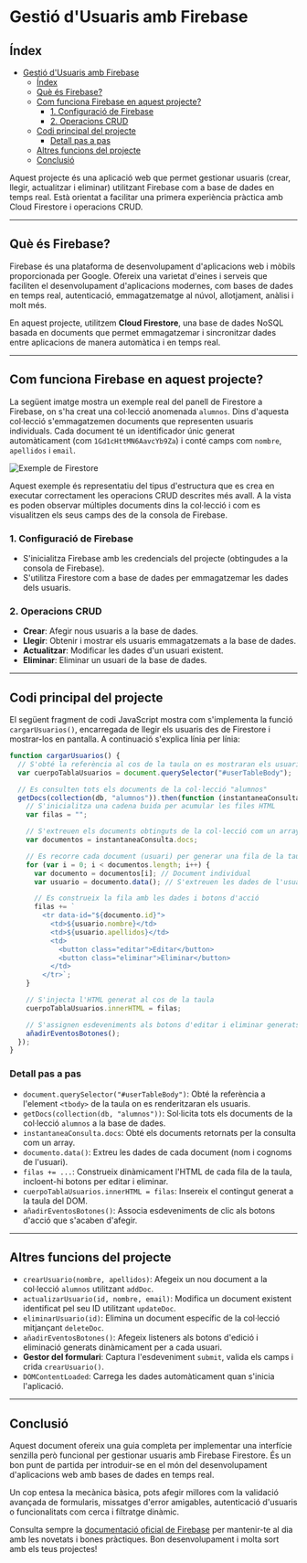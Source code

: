 # Gestió d'Usuaris amb Firebase

## Índex

- [Gestió d'Usuaris amb Firebase](#gestió-dusuaris-amb-firebase)
  - [Índex](#índex)
  - [Què és Firebase?](#què-és-firebase)
  - [Com funciona Firebase en aquest projecte?](#com-funciona-firebase-en-aquest-projecte)
    - [1. Configuració de Firebase](#1-configuració-de-firebase)
    - [2. Operacions CRUD](#2-operacions-crud)
  - [Codi principal del projecte](#codi-principal-del-projecte)
    - [Detall pas a pas](#detall-pas-a-pas)
  - [Altres funcions del projecte](#altres-funcions-del-projecte)
  - [Conclusió](#conclusió)

Aquest projecte és una aplicació web que permet gestionar usuaris (crear, llegir, actualitzar i eliminar) utilitzant Firebase com a base de dades en temps real. Està orientat a facilitar una primera experiència pràctica amb Cloud Firestore i operacions CRUD.

---

## Què és Firebase?

Firebase és una plataforma de desenvolupament d'aplicacions web i mòbils proporcionada per Google. Ofereix una varietat d'eines i serveis que faciliten el desenvolupament d'aplicacions modernes, com bases de dades en temps real, autenticació, emmagatzematge al núvol, allotjament, anàlisi i molt més.

En aquest projecte, utilitzem **Cloud Firestore**, una base de dades NoSQL basada en documents que permet emmagatzemar i sincronitzar dades entre aplicacions de manera automàtica i en temps real.

---

## Com funciona Firebase en aquest projecte?

La següent imatge mostra un exemple real del panell de Firestore a Firebase, on s'ha creat una col·lecció anomenada `alumnos`. Dins d'aquesta col·lecció s'emmagatzemen documents que representen usuaris individuals. Cada document té un identificador únic generat automàticament (com `1Gd1cHttMN6AavcYb9Za`) i conté camps com `nombre`, `apellidos` i `email`.

![Exemple de Firestore](sandbox:/mnt/data/image.png)

Aquest exemple és representatiu del tipus d'estructura que es crea en executar correctament les operacions CRUD descrites més avall. A la vista es poden observar múltiples documents dins la col·lecció i com es visualitzen els seus camps des de la consola de Firebase.

### 1. Configuració de Firebase

- S'inicialitza Firebase amb les credencials del projecte (obtingudes a la consola de Firebase).
- S'utilitza Firestore com a base de dades per emmagatzemar les dades dels usuaris.

### 2. Operacions CRUD

- **Crear**: Afegir nous usuaris a la base de dades.
- **Llegir**: Obtenir i mostrar els usuaris emmagatzemats a la base de dades.
- **Actualitzar**: Modificar les dades d'un usuari existent.
- **Eliminar**: Eliminar un usuari de la base de dades.

---

## Codi principal del projecte

El següent fragment de codi JavaScript mostra com s'implementa la funció `cargarUsuarios()`, encarregada de llegir els usuaris des de Firestore i mostrar-los en pantalla. A continuació s'explica línia per línia:

```javascript
function cargarUsuarios() {
  // S'obté la referència al cos de la taula on es mostraran els usuaris
  var cuerpoTablaUsuarios = document.querySelector("#userTableBody");

  // Es consulten tots els documents de la col·lecció "alumnos"
  getDocs(collection(db, "alumnos")).then(function (instantaneaConsulta) {
    // S'inicialitza una cadena buida per acumular les files HTML
    var filas = "";

    // S'extreuen els documents obtinguts de la col·lecció com un array
    var documentos = instantaneaConsulta.docs;

    // Es recorre cada document (usuari) per generar una fila de la taula
    for (var i = 0; i < documentos.length; i++) {
      var documento = documentos[i]; // Document individual
      var usuario = documento.data(); // S'extreuen les dades de l'usuari

      // Es construeix la fila amb les dades i botons d'acció
      filas += `
        <tr data-id="${documento.id}">
          <td>${usuario.nombre}</td>
          <td>${usuario.apellidos}</td>
          <td>
            <button class="editar">Editar</button>
            <button class="eliminar">Eliminar</button>
          </td>
        </tr>`;
    }

    // S'injecta l'HTML generat al cos de la taula
    cuerpoTablaUsuarios.innerHTML = filas;

    // S'assignen esdeveniments als botons d'editar i eliminar generats dinàmicament
    añadirEventosBotones();
  });
}
```

### Detall pas a pas

- `document.querySelector("#userTableBody")`: Obté la referència a l'element `<tbody>` de la taula on es renderitzaran els usuaris.
- `getDocs(collection(db, "alumnos"))`: Sol·licita tots els documents de la col·lecció `alumnos` a la base de dades.
- `instantaneaConsulta.docs`: Obté els documents retornats per la consulta com un array.
- `documento.data()`: Extreu les dades de cada document (nom i cognoms de l'usuari).
- `filas += ...`: Construeix dinàmicament l'HTML de cada fila de la taula, incloent-hi botons per editar i eliminar.
- `cuerpoTablaUsuarios.innerHTML = filas`: Insereix el contingut generat a la taula del DOM.
- `añadirEventosBotones()`: Associa esdeveniments de clic als botons d'acció que s'acaben d'afegir.

---

## Altres funcions del projecte

- `crearUsuario(nombre, apellidos)`: Afegeix un nou document a la col·lecció `alumnos` utilitzant `addDoc`.
- `actualizarUsuario(id, nombre, email)`: Modifica un document existent identificat pel seu ID utilitzant `updateDoc`.
- `eliminarUsuario(id)`: Elimina un document específic de la col·lecció mitjançant `deleteDoc`.
- `añadirEventosBotones()`: Afegeix listeners als botons d'edició i eliminació generats dinàmicament per a cada usuari.
- **Gestor del formulari**: Captura l'esdeveniment `submit`, valida els camps i crida `crearUsuario()`.
- `DOMContentLoaded`: Carrega les dades automàticament quan s'inicia l'aplicació.

---

## Conclusió

Aquest document ofereix una guia completa per implementar una interfície senzilla però funcional per gestionar usuaris amb Firebase Firestore. És un bon punt de partida per introduir-se en el món del desenvolupament d'aplicacions web amb bases de dades en temps real. 

Un cop entesa la mecànica bàsica, pots afegir millores com la validació avançada de formularis, missatges d'error amigables, autenticació d'usuaris o funcionalitats com cerca i filtratge dinàmic.

Consulta sempre la [documentació oficial de Firebase](https://firebase.google.com/docs) per mantenir-te al dia amb les novetats i bones pràctiques. Bon desenvolupament i molta sort amb els teus projectes!

